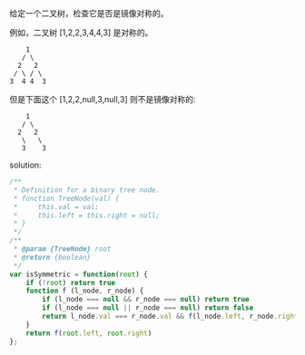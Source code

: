 给定一个二叉树，检查它是否是镜像对称的。

例如，二叉树 [1,2,2,3,4,4,3] 是对称的。

```text
    1
   / \
  2   2
 / \ / \
3  4 4  3
```

但是下面这个 [1,2,2,null,3,null,3] 则不是镜像对称的:

```text
    1
   / \
  2   2
   \   \
   3    3
```

solution:

```javascript
/**
 * Definition for a binary tree node.
 * function TreeNode(val) {
 *     this.val = val;
 *     this.left = this.right = null;
 * }
 */
/**
 * @param {TreeNode} root
 * @return {boolean}
 */
var isSymmetric = function(root) {
    if (!root) return true
    function f (l_node, r_node) {
        if (l_node === null && r_node === null) return true
        if (l_node === null || r_node === null) return false
        return l_node.val === r_node.val && f(l_node.left, r_node.right) && f(l_node.right, r_node.left)
    }
    return f(root.left, root.right)
};
```

